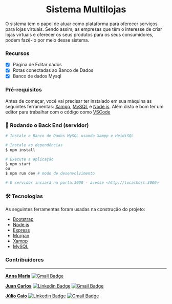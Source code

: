 <h1 align="center">Sistema Multilojas</h1>
O sistema tem o papel de atuar como plataforma para oferecer serviços para lojas virtuais. Sendo assim, as empresas que têm o interesse de criar lojas virtuais e oferecer os seus produtos para os seus consumidores, podem fazê-lo por meio desse sistema.

### Recursos

- [x] Página de Editar dados
- [x] Rotas conectadas ao Banco de Dados
- [x] Banco de dados Mysql

### Pré-requisitos

Antes de começar, você vai precisar ter instalado em sua máquina as seguintes ferramentas:
[Xampp](https://www.apachefriends.org/pt_br/index.html), [MySQL](https://www.heidisql.com/) e [Node.js](https://nodejs.org/en/). 
Além disto é bom ter um editor para trabalhar com o código como [VSCode](https://code.visualstudio.com/)

### 🎲 Rodando o Back End (servidor)

```bash
# Instale o Banco de Dados MySQL usando Xampp e HeidiSQL

# Instale as dependências
$ npm install

# Execute a aplicação
$ npm start
ou
$ npm run dev # modo de desenvolvimento

# O servidor inciará na porta:3000 - acesse <http://localhost:3000>
```

### 🛠 Tecnologias

As seguintes ferramentas foram usadas na construção do projeto:

- [Bootstrap](https://getbootstrap.com.br/)
- [Node.js](https://nodejs.org/en/)
- [Express](https://expressjs.com/pt-br/)
- [Morgan](https://github.com/expressjs/morgan#readme/)
- [Xampp](https://www.apachefriends.org/pt_br/index.html)
- [MySQL](https://www.heidisql.com/)


### Contribuidores
---
<a href="https://github.com/anna-maria0902"><b>Anna Maria</b></a>
[![Gmail Badge](https://img.shields.io/badge/-anna.maria@academico.ifpb.edu.br-c14438?style=flat-square&logo=Gmail&logoColor=white&link=mailto:anna.maria@academico.ifpb.edu.br)](mailto:anna.maria@academico.ifpb.edu.br)

<a href="https://github.com/juancarlos923"><b>Juan Carlos</b></a>
[![Linkedin Badge](https://img.shields.io/badge/-Juan-blue?style=flat-square&logo=Linkedin&logoColor=white&link=https://www.linkedin.com/in/juancarlos923/)](https://www.linkedin.com/in/juancarlos923/) [![Gmail Badge](https://img.shields.io/badge/-juan.carlos@academico.ifpb.edu.br-c14438?style=flat-square&logo=Gmail&logoColor=white&link=mailto:juan.carlos@academico.ifpb.edu.br)](mailto:juan.carlos@academico.ifpb.edu.br)

<a href="https://github.com/Julio-Caio"><b>Júlio Caio</b></a>
[![Linkedin Badge](https://img.shields.io/badge/-Júlio-blue?style=flat-square&logo=Linkedin&logoColor=white&link=https://www.linkedin.com/in/j%C3%BAlio-caio-r-santos-4a2798235)](https://www.linkedin.com/in/j%C3%BAlio-caio-r-santos-4a2798235) [![Gmail Badge](https://img.shields.io/badge/-julio.caio@academico.ifpb.edu.br-c14438?style=flat-square&logo=Gmail&logoColor=white&link=mailto:julio.caio@academico.ifpb.edu.br)](mailto:julio.caio@academico.ifpb.edu.br)
